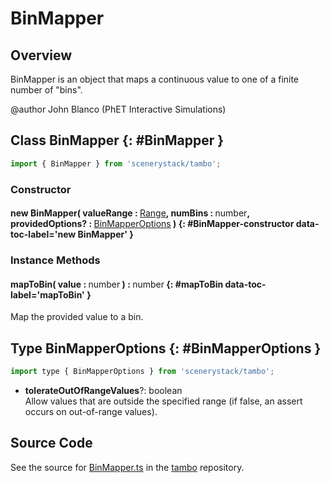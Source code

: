 # BinMapper

## Overview

BinMapper is an object that maps a continuous value to one of a finite number of "bins".

@author John Blanco (PhET Interactive Simulations)

## Class BinMapper {: #BinMapper }


```js
import { BinMapper } from 'scenerystack/tambo';
```
### Constructor

#### new BinMapper( valueRange : <span style="font-weight: 400;">[Range](../dot/Range.md)</span>, numBins : <span style="font-weight: 400;"><span style="color: hsla(calc(var(--md-hue) + 180deg),80%,40%,1);">number</span></span>, providedOptions? : <span style="font-weight: 400;">[BinMapperOptions](../tambo/BinMapper.md#BinMapperOptions)</span> ) {: #BinMapper-constructor data-toc-label='new BinMapper' }

### Instance Methods

#### mapToBin( value : <span style="font-weight: 400;"><span style="color: hsla(calc(var(--md-hue) + 180deg),80%,40%,1);">number</span></span> ) : <span style="font-weight: 400;"><span style="color: hsla(calc(var(--md-hue) + 180deg),80%,40%,1);">number</span></span> {: #mapToBin data-toc-label='mapToBin' }

Map the provided value to a bin.



## Type BinMapperOptions {: #BinMapperOptions }


```js
import type { BinMapperOptions } from 'scenerystack/tambo';
```


- **tolerateOutOfRangeValues**?: <span style="color: hsla(calc(var(--md-hue) + 180deg),80%,40%,1);">boolean</span>
<br>  Allow values that are outside the specified range (if false, an assert occurs on out-of-range values).




## Source Code

See the source for [BinMapper.ts](https://github.com/phetsims/tambo/blob/main/js/BinMapper.ts) in the [tambo](https://github.com/phetsims/tambo) repository.
